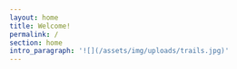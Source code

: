 ```yaml
---
layout: home
title: Welcome!
permalink: /
section: home
intro_paragraph: '![](/assets/img/uploads/trails.jpg)'
---
```


